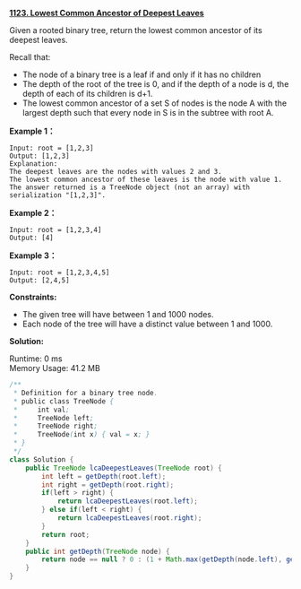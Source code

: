 **[1123. Lowest Common Ancestor of Deepest Leaves](https://leetcode.com/problems/lowest-common-ancestor-of-deepest-leaves/)**

Given a rooted binary tree, return the lowest common ancestor of its deepest leaves.

Recall that:

* The node of a binary tree is a leaf if and only if it has no children
* The depth of the root of the tree is 0, and if the depth of a node is d, the depth of each of its children is d+1.
* The lowest common ancestor of a set S of nodes is the node A with the largest depth such that every node in S is in the subtree with root A.

 

**Example 1：**

```
Input: root = [1,2,3]
Output: [1,2,3]
Explanation: 
The deepest leaves are the nodes with values 2 and 3.
The lowest common ancestor of these leaves is the node with value 1.
The answer returned is a TreeNode object (not an array) with serialization "[1,2,3]".

```

**Example 2：**

```
Input: root = [1,2,3,4]
Output: [4]

```

**Example 3：**

```
Input: root = [1,2,3,4,5]
Output: [2,4,5]

```

**Constraints:**

* The given tree will have between 1 and 1000 nodes.
* Each node of the tree will have a distinct value between 1 and 1000.

**Solution:**

Runtime:  0 ms<br/>
Memory Usage: 41.2 MB

```java
/**
 * Definition for a binary tree node.
 * public class TreeNode {
 *     int val;
 *     TreeNode left;
 *     TreeNode right;
 *     TreeNode(int x) { val = x; }
 * }
 */
class Solution {
    public TreeNode lcaDeepestLeaves(TreeNode root) {
        int left = getDepth(root.left);
        int right = getDepth(root.right);
        if(left > right) {
            return lcaDeepestLeaves(root.left);
        } else if(left < right) {
            return lcaDeepestLeaves(root.right);
        }
        return root;
    }
    public int getDepth(TreeNode node) {
        return node == null ? 0 : (1 + Math.max(getDepth(node.left), getDepth(node.right)));
    }
}

```


